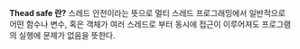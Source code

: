 **Thead safe 란?**
스레드 안전이라는 뜻으로 멀티 스레드 프로그래밍에서 일반적으로 어떤 함수나 변수, 혹은 객체가 여러 스레드로 부터 동시에 접근이 이루어져도 프로그램의 실행에 문제가 없음을 뜻한다.
